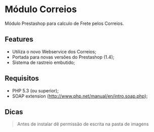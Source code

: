 Módulo Correios
===============

Módulo Prestashop para calculo de Frete pelos Correios.

Features
--------

* Utiliza o novo Webservice dos Correios;
* Portada para novas versões do Prestashop (1.4);
* Sistema de rastreio embutido;

Requisitos
----------

* PHP 5.3 (ou superior);
* SOAP extension (http://www.php.net/manual/en/intro.soap.php);

Dicas
-----

> Antes de instalar dê permissão de escrita na pasta de imagens